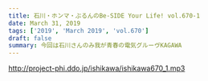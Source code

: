 ```yaml
---
title: 石川・ホンマ・ぶるんのBe-SIDE Your Life! vol.670-1
date: March 31, 2019
tags: ['2019', 'March 2019', 'vol.670']
draft: false
summary: 今回は石川さんのみ我が青春の電気グルーヴKAGAWA
---
```


http://project-phi.ddo.jp/ishikawa/ishikawa670_1.mp3
